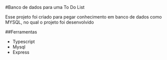 #Banco de dados para uma To Do List

Esse projeto foi criado para pegar conhecimento em banco de dados como MYSQL, no qual o projeto foi desenvolvido

##Ferramentas

- Typescript
- Mysql
- Express
